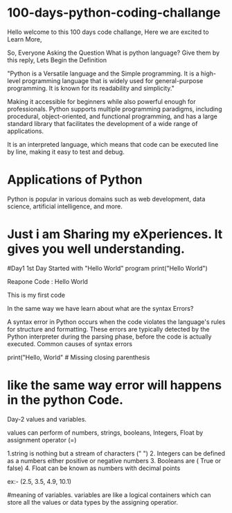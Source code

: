 # 100-days-python-coding-challange
Hello welcome to this  100 days code challange,
Here we are excited to Learn More,

So, Everyone Asking the Question What is python language?
Give them by this reply,
Lets Begin the Definition  

"Python is a Versatile language and the Simple programming. It is a high-level programming language that is widely used for general-purpose programming. It is known for its readability and simplicity."

Making it accessible for beginners while also powerful enough for professionals. Python supports multiple programming paradigms, including procedural, object-oriented, and functional programming, and has a large standard library that facilitates the development of a wide range of applications. 
 
It is an interpreted language, which means that code can be executed line by line, making it easy to test and debug. 

# Applications of Python
Python is popular in various domains such as web development, data science, artificial intelligence, and more.

# Just i am Sharing my eXperiences. It gives you well understanding.

#Day1
1st Day Started with "Hello World" program
print("Hello World")

Reapone Code : Hello World

This is my first code 

In the same way we have learn about what are the syntax Errors?

A syntax error in Python occurs when the code violates the language's rules for structure and formatting. These errors are typically detected by the Python interpreter during the parsing phase, before the code is actually executed. Common causes of syntax errors

print("Hello, World"  # Missing closing parenthesis

# like the same way error will happens in the python Code.


Day-2
values and variables.

values can perform of numbers, strings, booleans, Integers, Float by assignment operator (=)

1.string is nothing but a stream of characters (" ")
2. Integers can be defined as a numbers either positive or negative numbers 
3. Booleans are ( True or false)
4. Float can be known as numbers with decimal points 

ex:- (2.5, 3.5, 4.9, 10.1)

#meaning of variables.
variables are like a logical containers which can store all the values or data types by the assigning operatior.


